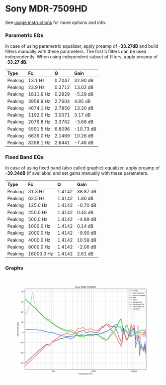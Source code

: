 # Sony MDR-7509HD
See [usage instructions](https://github.com/jaakkopasanen/AutoEq#usage) for more options and info.

### Parametric EQs
In case of using parametric equalizer, apply preamp of **-33.27dB** and build filters manually
with these parameters. The first 5 filters can be used independently.
When using independent subset of filters, apply preamp of **-33.27 dB**.

| Type    | Fc        |      Q | Gain      |
|:--------|:----------|:-------|:----------|
| Peaking | 13.1 Hz   | 0.7047 | 32.90 dB  |
| Peaking | 23.9 Hz   | 0.3712 | 13.02 dB  |
| Peaking | 1811.6 Hz | 0.2929 | -5.29 dB  |
| Peaking | 3958.9 Hz | 2.7604 | 4.85 dB   |
| Peaking | 4674.1 Hz | 2.7856 | 13.30 dB  |
| Peaking | 1192.0 Hz | 3.0071 | 3.17 dB   |
| Peaking | 2079.8 Hz | 3.3762 | -3.68 dB  |
| Peaking | 5591.5 Hz | 6.8096 | -10.73 dB |
| Peaking | 6639.0 Hz | 2.1469 | 10.26 dB  |
| Peaking | 8288.1 Hz | 2.6441 | -7.46 dB  |

### Fixed Band EQs
In case of using fixed band (also called graphic) equalizer, apply preamp of **-39.34dB**
(if available) and set gains manually with these parameters.

| Type    | Fc         |      Q | Gain     |
|:--------|:-----------|:-------|:---------|
| Peaking | 31.3 Hz    | 1.4142 | 38.87 dB |
| Peaking | 62.5 Hz    | 1.4142 | 1.80 dB  |
| Peaking | 125.0 Hz   | 1.4142 | -0.70 dB |
| Peaking | 250.0 Hz   | 1.4142 | 0.45 dB  |
| Peaking | 500.0 Hz   | 1.4142 | -4.89 dB |
| Peaking | 1000.0 Hz  | 1.4142 | 0.14 dB  |
| Peaking | 2000.0 Hz  | 1.4142 | -9.90 dB |
| Peaking | 4000.0 Hz  | 1.4142 | 10.58 dB |
| Peaking | 8000.0 Hz  | 1.4142 | -2.06 dB |
| Peaking | 16000.0 Hz | 1.4142 | 2.61 dB  |

### Graphs
![](./Sony%20MDR-7509HD.png)